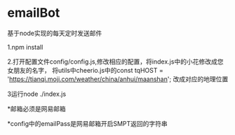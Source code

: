 # emailBot
基于node实现的每天定时发送邮件



1.npm install

2.打开配置文件config/config.js,修改相应的配置，将index.js中的小花修改成您女朋友的名字，
将utils中cheerio.js中的const tqHOST = 'https://tianqi.moji.com/weather/china/anhui/maanshan'; 改成对应的地理位置
        
3运行node ./index.js



*邮箱必须是网易邮箱



*config中的emailPass是网易邮箱开启SMPT返回的字符串
